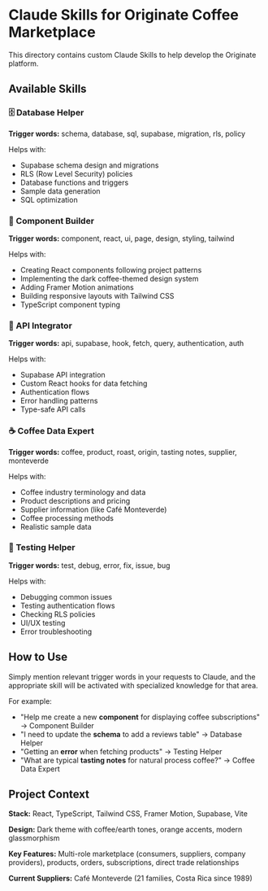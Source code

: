 # Claude Skills for Originate Coffee Marketplace

This directory contains custom Claude Skills to help develop the Originate platform.

## Available Skills

### 🗄️ Database Helper
**Trigger words:** schema, database, sql, supabase, migration, rls, policy

Helps with:
- Supabase schema design and migrations
- RLS (Row Level Security) policies
- Database functions and triggers
- Sample data generation
- SQL optimization

### 🎨 Component Builder
**Trigger words:** component, react, ui, page, design, styling, tailwind

Helps with:
- Creating React components following project patterns
- Implementing the dark coffee-themed design system
- Adding Framer Motion animations
- Building responsive layouts with Tailwind CSS
- TypeScript component typing

### 🔌 API Integrator
**Trigger words:** api, supabase, hook, fetch, query, authentication, auth

Helps with:
- Supabase API integration
- Custom React hooks for data fetching
- Authentication flows
- Error handling patterns
- Type-safe API calls

### ☕ Coffee Data Expert
**Trigger words:** coffee, product, roast, origin, tasting notes, supplier, monteverde

Helps with:
- Coffee industry terminology and data
- Product descriptions and pricing
- Supplier information (like Café Monteverde)
- Coffee processing methods
- Realistic sample data

### 🧪 Testing Helper
**Trigger words:** test, debug, error, fix, issue, bug

Helps with:
- Debugging common issues
- Testing authentication flows
- Checking RLS policies
- UI/UX testing
- Error troubleshooting

## How to Use

Simply mention relevant trigger words in your requests to Claude, and the appropriate skill will be activated with specialized knowledge for that area.

For example:
- "Help me create a new **component** for displaying coffee subscriptions" → Component Builder
- "I need to update the **schema** to add a reviews table" → Database Helper
- "Getting an **error** when fetching products" → Testing Helper
- "What are typical **tasting notes** for natural process coffee?" → Coffee Data Expert

## Project Context

**Stack:** React, TypeScript, Tailwind CSS, Framer Motion, Supabase, Vite

**Design:** Dark theme with coffee/earth tones, orange accents, modern glassmorphism

**Key Features:** Multi-role marketplace (consumers, suppliers, company providers), products, orders, subscriptions, direct trade relationships

**Current Suppliers:** Café Monteverde (21 families, Costa Rica since 1989)
